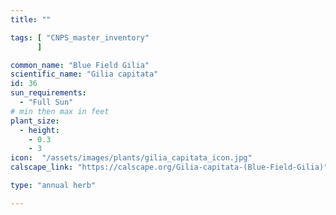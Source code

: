 ```yaml
---
title: ""

tags: [ "CNPS_master_inventory"
      ]

common_name: "Blue Field Gilia"
scientific_name: "Gilia capitata"
id: 36
sun_requirements:
  - "Full Sun"
# min then max in feet
plant_size:
  - height: 
    - 0.3
    - 3
icon:  "/assets/images/plants/gilia_capitata_icon.jpg"
calscape_link: "https://calscape.org/Gilia-capitata-(Blue-Field-Gilia)"

type: "annual herb"

---
```




